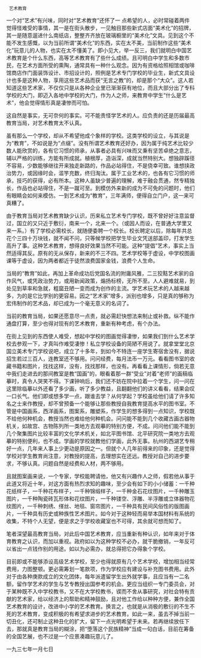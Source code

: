      艺术教育 

   一个对“艺术”有兴味，同时对“艺术教育”还怀了一 点希望的人，必时常碰着两件觉得怪难受的事情，其一是在街头散步，一见触目那些新式店面“美术化”的招牌，其一是随意遛进什么南纸店，整整齐齐放在玻璃橱里的“美术化”文具。见到这个不能不发生感慨，以为当前所谓“美术化”的东西，实在太不美，当前制作这些“美术化”玩意儿的人物，也实在太不懂美了。即小见大，举一反三，我们就明白中国艺术教育是个什么东西，高等艺术教育有了些什么成绩。且可明白中学生和多数市民，在艺术方面所受的熏陶，通常具有一种什么观念。因为有资格给照相馆或咖啡馆商店作门面装饰设计、市招设计的，照例是艺术专门学校的毕业生，新式文具设计也多是这种人物，享用这些艺术品而获“无言之教”的，却是那个“大众”。这人若知道这些艺术家，不仅仅只是从各种企业里已渐渐获有地位，而且大部分出了专科学校的大门，即迈入各地中学校的大门，作为人之师，来教育中学生“什么是艺术”，他会觉得情形真是凄惨而可怕。

   这自然是事实，无可奈何的事实。可不能责怪学艺术的人。应负责的还是历届最高教育当局，对艺术教育太不认真。 

   虽有那么一个学校，却从不希望他成个象样的学校。这类学校的设立，与其说是为“教育”，不如说是为“点缀”。没有所谓艺术教育还好办，因为属于纯艺术比较少数人能欣赏的，各有它习惯的师承，从事者必具有兴味而又秉有坚苦卓绝之意志，辅以严格的训练，方能有所成就。植根厚，造诣深，成就当然特别大。想独辟蹊径不容易，少数能够继往开来独走新路的，作品必站得住，不是侥幸可致。谁想挟政治势力，或因缘时会，滥竽充数，终归淘汰。属于工业艺术的，也各有它习惯的师承，技巧的获得，必有所本。这种人虽缺少普遍的理解，难于融会贯通，然专精独长，作品也必站得住，不是一蹴可至。到模仿外来新的成为不可免的问题时，他们有眼睛会如何来模仿。一到艺术成为“教育”，三年满师，便得自立门户，这一来可真糟了。

   由于教育当局对艺术教育缺少认识，历来私立艺术专门学校，既不曾好好注意监督过，国立的又只近于敷衍，南来一个，北来一个。（或因人而设，在普通大学里又来一系。）有了学校必需校长，就随便委聘一个校长。校长聘定以后，除每年共总花个三四十万块钱，就不闻不问，只等候学校把学生毕业文凭送部盖印，打发学生高升了事。这种艺术教育，想得良好效果当然不可能。这种“提倡”艺术，事实上当然适得其反。原有的无从保存，新来的不三不四。艺术学校等于虚设，中学校图画课等于虚设，因为两者都近于徒然浪费国家金钱，浪费个人生命。

   当局的“教育”如此，再加上革命成功后党国名流的附庸风雅，二三狡黠艺术家的自作风气，或凭政治势力，或用新闻政策，煽扬标榜，无所不至。人人避难就易，到处见到草率和急就，粗窳丑陋一变而成为创作的主流。学艺术玩艺术的人越来越多，为的是它比学别的更容易。因之“艺术家”增多，派别也增多，只是真的够称为宏伟制作的艺术品，却已成为一个毫无意义的名词了。

   当前的教育当局，如果还愿意尽一点责，就必需赶快想法来制止或补救。纵不能作通盘打算，至少也得对现有的艺术教育，重新有种考虑，有个办法。 

   在街上见到的东西使人难受，想起中学校的图画觉得凄惨，如果我们到什么艺术学校去参观一下，才真叫作难受凄惨！私立学校设备的简陋不用说了。就拿堂堂北京国立美术专门学校说吧，成立了十多年，到如今不特连一座学生寄宿舍没有，据说招生若过三百人，连教室还不够用。问问经费，每月法币一万元。看看图书室的收藏书籍和图片，找找这样，没有，找找那样，也没有。再看看上课情形，倘若无意中我们走进去的那间教室是教“国画”的，眼看着那一群“受业”对着“老师”的画稿临摹时，真令人哭笑不得。下课钟响后，我们还不妨在院中拉着一个学生，问一问在这里除临摹以外还看了多少画，听了多少教益，且翻翻他们的讲义看看，结果会叹一口长气。他们即或想多学一点，跟谁去学？从何学起？学校虽给他们请了许多知名之士来作教授，却不曾预备一个能够让那些教授自我教育提高水平的图书室。不管是中国画系，西洋画系，图案系，雕塑系，作学生的想多得到一点知识，学校既不给他何种机会，教授当然也难给他何种机会。问问能不能到几个收藏古画古器物机关，如故宫、古物陈列所一类地方去观摹的特别方便，不成。问问他们能不能到几个聚集图片比较丰富的文化学术机关，如北平图书馆、北平研究院一类地方去观摹的特别便利，也不成。学画的学校就教他们学画，此外无事。杭州的西湖艺专稍好一点，几年来人事上少更动是原因之一。但就个人几年前得来的印象，还是觉得学校对学生教育尚注意，对教授的提高，去理想实在还远。教授对自己的进步要求，不够认真。问题自然是经费和人材，两不够用。

   且就图案画来说，一个专家，学校能聘请他，他又有兴趣作人之师，假若他从事于此道又将近十年，对这方面有热烈求知的趣味，至少会有如下的小小储蓄：一千种花纸样子，一千种花布样子，一千种锦缎样子，一千种金石花纹图片，一千种雕玉图片，一千种陶瓷砖瓦形体和花纹图片，一千种镂空、浮雕、半浮雕或立体器物花纹图片，一千种刺绣、缂丝、地毯、窗帘图片，一千种具有民间风俗性的版图画片，一千种具有历史或种族性艺术图片。如今对于这种轻而易举本国材料有系统的收集，不特个人无望，便是求之于学校收藏室也不可得，其余就可想而知了。

   笔者深望最高教育当局，对此后中国艺术教育，应当重新有种认识，如年来对于体育教育之认识，而加以重视。政府如以为这种学校不必办，就干脆撤销，一年反可以省出一点钱作别的用途。如以为必需办，就总得把它办得象个学校。 

   目前即或不能够添设高级艺术学校，至少也得就原有几个艺术学校，增加相当经常费用，力图整顿。更必需筹划一笔款项，作为学校应有建设与补充图书费用。此外对于由各种庚款成立的文化团体，每年派遣留学生出外就学事，且应当有一二名额，留作学艺术的学生与艺专教授出国参考的机会。更应当组织一专门委员会，对于某种既不入中学校教书，又不在大学校教书，锲而不舍从事研究，对社会特有贡献的艺术家，给以经济上的帮助和精神鼓励，且对他工作给以种种方便，兼作全国艺术教育的设计，改进中小学的艺术教育。换言之，也就是从消极的敷衍的不生不死的艺术教育，变成积极的有希望求进步的艺术教育。如此一来，虽去不掉当前一切丑化，还可制止这种丑化的扩大，留下一点光明希望于未来。若再继续放任下去，那就真是教育当局的糊涂，把“堕落这个民族精神”当成一句白话，目前在筹备的全国艺展，也不过是一个应景凑趣玩意儿了。

   一九三七年一月七日 

